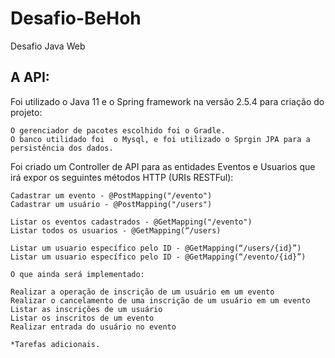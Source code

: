 # Desafio-BeHoh
Desafio Java Web

## A API:

Foi utilizado o Java 11 e o Spring framework na versão 2.5.4 para criação do projeto:

    O gerenciador de pacotes escolhido foi o Gradle.
    O banco utilidado foi  o Mysql, e foi utilizado o Sprgin JPA para a persistência dos dados.
  

Foi criado um Controller de API para as entidades Eventos e Usuarios que irá expor os seguintes métodos HTTP (URIs RESTFul):

    Cadastrar um evento - @PostMapping("/evento")
    Cadastrar um usuário - @PostMapping("/users")
    
    Listar os eventos cadastrados - @GetMapping("/evento")
    Listar todos os usuarios - @GetMapping(“/users)
    
    Listar um usuario específico pelo ID - @GetMapping(“/users/{id}”)
    Listar um usuario específico pelo ID - @GetMapping(“/evento/{id}”)
    
    O que ainda será implementado:
    
    Realizar a operação de inscrição de um usuário em um evento
    Realizar o cancelamento de uma inscrição de um usuário em um evento
    Listar as inscrições de um usuário
    Listar os inscritos de um evento
    Realizar entrada do usuário no evento
    
    *Tarefas adicionais.
    
    
